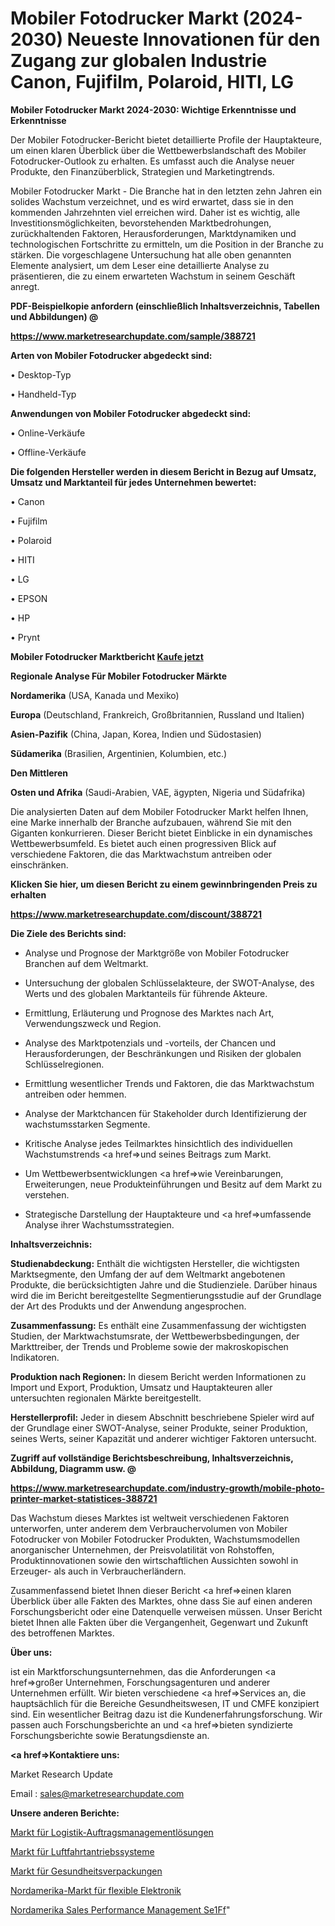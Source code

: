 # Mobiler Fotodrucker Markt (2024-2030) Neueste Innovationen für den Zugang zur globalen Industrie Canon, Fujifilm, Polaroid, HITI, LG

<strong>Mobiler Fotodrucker Markt 2024-2030: Wichtige Erkenntnisse und Erkenntnisse</strong>

Der Mobiler Fotodrucker-Bericht bietet detaillierte Profile der Hauptakteure, um einen klaren Überblick über die Wettbewerbslandschaft des Mobiler Fotodrucker-Outlook zu erhalten. Es umfasst auch die Analyse neuer Produkte, den Finanzüberblick, Strategien und Marketingtrends.

Mobiler Fotodrucker Markt - Die Branche hat in den letzten zehn Jahren ein solides Wachstum verzeichnet, und es wird erwartet, dass sie in den kommenden Jahrzehnten viel erreichen wird. Daher ist es wichtig, alle Investitionsmöglichkeiten, bevorstehenden Marktbedrohungen, zurückhaltenden Faktoren, Herausforderungen, Marktdynamiken und technologischen Fortschritte zu ermitteln, um die Position in der Branche zu stärken. Die vorgeschlagene Untersuchung hat alle oben genannten Elemente analysiert, um dem Leser eine detaillierte Analyse zu präsentieren, die zu einem erwarteten Wachstum in seinem Geschäft anregt.



<strong><b>PDF-Beispielkopie anfordern (einschließlich Inhaltsverzeichnis, Tabellen und Abbildungen) @ </b></strong>

<strong><a href=https://www.marketresearchupdate.com/sample/388721>

<strong>https://www.marketresearchupdate.com/sample/388721</u></a></strong></strong>



<strong>Arten von Mobiler Fotodrucker abgedeckt sind:</strong>

• Desktop-Typ

• Handheld-Typ



<strong>Anwendungen von Mobiler Fotodrucker abgedeckt sind:</strong>

• Online-Verkäufe

• Offline-Verkäufe



<strong>Die folgenden Hersteller werden in diesem Bericht in Bezug auf Umsatz, Umsatz und Marktanteil für jedes Unternehmen bewertet:</strong>

• Canon

• Fujifilm

• Polaroid

• HITI

• LG

• EPSON

• HP

• Prynt



<strong>Mobiler Fotodrucker Marktbericht <a href=https://www.marketresearchupdate.com/buynow/388721>Kaufe jetzt</a></strong>



<strong>Regionale Analyse Für Mobiler Fotodrucker Märkte</strong>



<strong>Nordamerika</strong> (USA, Kanada und Mexiko)



<strong>Europa</strong> (Deutschland, Frankreich, Großbritannien, Russland und Italien)



<strong>Asien-Pazifik</strong> (China, Japan, Korea, Indien und Südostasien)



<strong>Südamerika</strong> (Brasilien, Argentinien, Kolumbien, etc.)



<strong>Den Mittleren</strong> 

<strong>Osten und Afrika</strong> (Saudi-Arabien, VAE, ägypten, Nigeria und Südafrika)

Die analysierten Daten auf dem Mobiler Fotodrucker Markt helfen Ihnen, eine Marke innerhalb der Branche aufzubauen, während Sie mit den Giganten konkurrieren. Dieser Bericht bietet Einblicke in ein dynamisches Wettbewerbsumfeld. Es bietet auch einen progressiven Blick auf verschiedene Faktoren, die das Marktwachstum antreiben oder einschränken.



<strong>Klicken Sie hier, um diesen Bericht zu einem gewinnbringenden Preis zu erhalten
</strong>

<strong><a href=https://www.marketresearchupdate.com/discount/388721>https://www.marketresearchupdate.com/discount/388721</b></u></strong></a>



<strong>Die Ziele des Berichts sind:</strong>

- Analyse und Prognose der Marktgröße von Mobiler Fotodrucker Branchen auf dem Weltmarkt.

- Untersuchung der globalen Schlüsselakteure, der SWOT-Analyse, des Werts und des globalen Marktanteils für führende Akteure.

- Ermittlung, Erläuterung und Prognose des Marktes nach Art, Verwendungszweck und Region.

- Analyse des Marktpotenzials und -vorteils, der Chancen und Herausforderungen, der Beschränkungen und Risiken der globalen Schlüsselregionen.

- Ermittlung wesentlicher Trends und Faktoren, die das Marktwachstum antreiben oder hemmen.

- Analyse der Marktchancen für Stakeholder durch Identifizierung der wachstumsstarken Segmente.

- Kritische Analyse jedes Teilmarktes hinsichtlich des individuellen Wachstumstrends <a href=>und</a> seines Beitrags zum Markt.

- Um Wettbewerbsentwicklungen <a href=>wie</a> Vereinbarungen, Erweiterungen, neue Produkteinführungen und Besitz auf dem Markt zu verstehen.

- Strategische Darstellung der Hauptakteure und <a href=>umfas</a>sende Analyse ihrer Wachstumsstrategien.



<strong>Inhaltsverzeichnis:</strong>



<strong>Studienabdeckung:</strong> Enthält die wichtigsten Hersteller, die wichtigsten Marktsegmente, den Umfang der auf dem Weltmarkt angebotenen Produkte, die berücksichtigten Jahre und die Studienziele. Darüber hinaus wird die im Bericht bereitgestellte Segmentierungsstudie auf der Grundlage der Art des Produkts und der Anwendung angesprochen.



<strong>Zusammenfassung:</strong> Es enthält eine Zusammenfassung der wichtigsten Studien, der Marktwachstumsrate, der Wettbewerbsbedingungen, der Markttreiber, der Trends und Probleme sowie der makroskopischen Indikatoren.



<strong>Produktion nach Regionen:</strong> In diesem Bericht werden Informationen zu Import und Export, Produktion, Umsatz und Hauptakteuren aller untersuchten regionalen Märkte bereitgestellt.



<strong>Herstellerprofil:</strong> Jeder in diesem Abschnitt beschriebene Spieler wird auf der Grundlage einer SWOT-Analyse, seiner Produkte, seiner Produktion, seines Werts, seiner Kapazität und anderer wichtiger Faktoren untersucht.



<strong><b>Zugriff auf vollständige Berichtsbeschreibung, Inhaltsverzeichnis, Abbildung, Diagramm usw. @ </b></strong>

<strong><a href=https://www.marketresearchupdate.com/industry-growth/mobile-photo-printer-market-statistices-388721>https://www.marketresearchupdate.com/industry-growth/mobile-photo-printer-market-statistices-388721</a></strong>

Das Wachstum dieses Marktes ist weltweit verschiedenen Faktoren unterworfen, unter anderem dem Verbrauchervolumen von Mobiler Fotodrucker von Mobiler Fotodrucker Produkten, Wachstumsmodellen anorganischer Unternehmen, der Preisvolatilität von Rohstoffen, Produktinnovationen sowie den wirtschaftlichen Aussichten sowohl in Erzeuger- als auch in Verbraucherländern.

Zusammenfassend bietet Ihnen dieser Bericht <a href=>einen</a> klaren Überblick über alle Fakten des Marktes, ohne dass Sie auf einen anderen Forschungsbericht oder eine Datenquelle verweisen müssen. Unser Bericht bietet Ihnen alle Fakten über die Vergangenheit, Gegenwart und Zukunft des betroffenen Marktes.



<strong>Über uns:</strong>

 ist ein Marktforschungsunternehmen, das die Anforderungen <a href=>großer</a> Unternehmen, Forschungsagenturen und anderer Unternehmen erfüllt. Wir bieten verschiedene <a href=>Services</a> an, die hauptsächlich für die Bereiche Gesundheitswesen, IT und CMFE konzipiert sind. Ein wesentlicher Beitrag dazu ist die Kundenerfahrungsforschung. Wir passen auch Forschungsberichte an und <a href=>bieten</a> syndizierte Forschungsberichte sowie Beratungsdienste an.



<strong><a href=>Kontaktiere uns:</a></strong>

Market Research Update

Email : sales@marketresearchupdate.com



<strong>Unsere anderen Berichte:</strong>

<a href=https://www.linkedin.com/pulse/logistics-order-management-solutions-market-size-1f>Markt für Logistik-Auftragsmanagementlösungen</a>

<a href=https://www.linkedin.com/pulse/aviation-actuation-systems-market-sizing-up-anticipating>Markt für Luftfahrtantriebssysteme</a>

<a href=https://www.linkedin.com/pulse/healthcare-packaging-market-2023-remarking-enormous>Markt für Gesundheitsverpackungen</a>

<a href=https://www.linkedin.com/pulse/north-america-flexible-electronics-market-2023>Nordamerika-Markt für flexible Elektronik</a>

<a href=https://www.linkedin.com/pulse/north-america-sales-performance-management-se1ff/>Nordamerika Sales Performance Management Se1Ff</a>"
